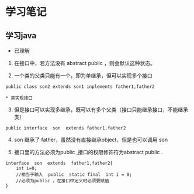 # 学习笔记

## 学习java

* 已理解
1. 在接口中，若方法没有  abstract  public  ，则会默认这种状态。

2. 一个类的父类只能有一个，即为单继承，但可以实现多个接口
```
public class son2 extends son1 inplements father1,father2

* 类实现接口
```

3. 但是接口可以实现多继承，既可以有多个父类（接口只能继承接口，不能继承类）
```
public interface  son  extends father1,father2
```

4. son 继承了 father，虽然没有直接继承object，但是也可以调用 son

5. 接口里的方法必须为public ,接口的权限修饰符为abstract public .

```
interface  son  extends  father1,father2{
    int i=0;
    //相当于输入  public  static final  int i = 0;
    //必须为public ，在接口中定义时必须要赋值
}

```